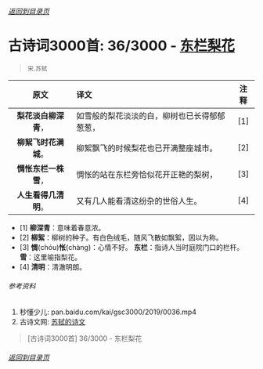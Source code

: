 ###### [返回到目录页](../../gsc3000/index/0001-0100.md)

# 古诗词3000首: 36/3000 - [东栏梨花](https://so.gushiwen.org/shiwenv_3fa812d40687.aspx)
> `宋`.`苏轼`

|原文 |译文 |注释 |
|:---:|:----|:---:|
|**梨花淡白柳深青**，|如雪般的梨花淡淡的白，柳树也已长得郁郁葱葱，|[1]|
|**柳絮飞时花满城**。|柳絮飘飞的时候梨花也已开满整座城市。|[2]|
|**惆怅东栏一株雪**，|惆怅的站在东栏旁恰似花开正艳的梨树，|[3]|
|**人生看得几清明**。|又有几人能看清这纷杂的世俗人生。|[4]|

* [1] **柳深青**：意味着春意浓。
* [2] **柳絮**：柳树的种子。有白色绒毛，随风飞散如飘絮，因以为称。
* [3] **惆**(chóu)**怅**(chàng)：心情不好。
      **东栏**：指诗人当时庭院门口的栏杆。
      **雪**：这里喻指梨花。
* [4] **清明**：清澈明朗。

###### 参考资料
1. 秒懂少儿: pan.baidu.com/kai/gsc3000/2019/0036.mp4
1. 古诗文网: [苏轼的诗文](https://so.gushiwen.org/authorv_3b99a16ff2dd.aspx)

> [古诗词3000首] 36/3000 - 东栏梨花

###### [返回到目录页](../../gsc3000/index/0001-0100.md)
